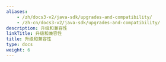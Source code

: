 ```yaml
---
aliases:
    - /zh/docs3-v2/java-sdk/upgrades-and-compatibility/
    - /zh-cn/docs3-v2/java-sdk/upgrades-and-compatibility/
description: 升级和兼容性
linkTitle: 升级和兼容性
title: 升级和兼容性
type: docs
weight: 6
---
```

